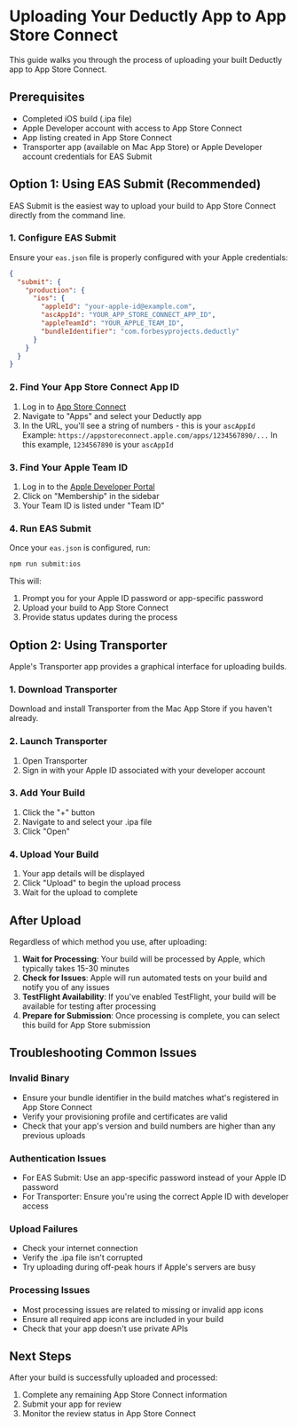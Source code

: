 # Uploading Your Deductly App to App Store Connect

This guide walks you through the process of uploading your built Deductly app to App Store Connect.

## Prerequisites

- Completed iOS build (.ipa file)
- Apple Developer account with access to App Store Connect
- App listing created in App Store Connect
- Transporter app (available on Mac App Store) or Apple Developer account credentials for EAS Submit

## Option 1: Using EAS Submit (Recommended)

EAS Submit is the easiest way to upload your build to App Store Connect directly from the command line.

### 1. Configure EAS Submit

Ensure your `eas.json` file is properly configured with your Apple credentials:

```json
{
  "submit": {
    "production": {
      "ios": {
        "appleId": "your-apple-id@example.com",
        "ascAppId": "YOUR_APP_STORE_CONNECT_APP_ID",
        "appleTeamId": "YOUR_APPLE_TEAM_ID",
        "bundleIdentifier": "com.forbesyprojects.deductly"
      }
    }
  }
}
```

### 2. Find Your App Store Connect App ID

1. Log in to [App Store Connect](https://appstoreconnect.apple.com)
2. Navigate to "Apps" and select your Deductly app
3. In the URL, you'll see a string of numbers - this is your `ascAppId`
   Example: `https://appstoreconnect.apple.com/apps/1234567890/...`
   In this example, `1234567890` is your `ascAppId`

### 3. Find Your Apple Team ID

1. Log in to the [Apple Developer Portal](https://developer.apple.com/account)
2. Click on "Membership" in the sidebar
3. Your Team ID is listed under "Team ID"

### 4. Run EAS Submit

Once your `eas.json` is configured, run:

```bash
npm run submit:ios
```

This will:
1. Prompt you for your Apple ID password or app-specific password
2. Upload your build to App Store Connect
3. Provide status updates during the process

## Option 2: Using Transporter

Apple's Transporter app provides a graphical interface for uploading builds.

### 1. Download Transporter

Download and install Transporter from the Mac App Store if you haven't already.

### 2. Launch Transporter

1. Open Transporter
2. Sign in with your Apple ID associated with your developer account

### 3. Add Your Build

1. Click the "+" button
2. Navigate to and select your .ipa file
3. Click "Open"

### 4. Upload Your Build

1. Your app details will be displayed
2. Click "Upload" to begin the upload process
3. Wait for the upload to complete

## After Upload

Regardless of which method you use, after uploading:

1. **Wait for Processing**: Your build will be processed by Apple, which typically takes 15-30 minutes
2. **Check for Issues**: Apple will run automated tests on your build and notify you of any issues
3. **TestFlight Availability**: If you've enabled TestFlight, your build will be available for testing after processing
4. **Prepare for Submission**: Once processing is complete, you can select this build for App Store submission

## Troubleshooting Common Issues

### Invalid Binary
- Ensure your bundle identifier in the build matches what's registered in App Store Connect
- Verify your provisioning profile and certificates are valid
- Check that your app's version and build numbers are higher than any previous uploads

### Authentication Issues
- For EAS Submit: Use an app-specific password instead of your Apple ID password
- For Transporter: Ensure you're using the correct Apple ID with developer access

### Upload Failures
- Check your internet connection
- Verify the .ipa file isn't corrupted
- Try uploading during off-peak hours if Apple's servers are busy

### Processing Issues
- Most processing issues are related to missing or invalid app icons
- Ensure all required app icons are included in your build
- Check that your app doesn't use private APIs

## Next Steps

After your build is successfully uploaded and processed:
1. Complete any remaining App Store Connect information
2. Submit your app for review
3. Monitor the review status in App Store Connect
